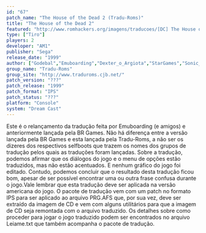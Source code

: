 ```yaml
---
id: "67"
patch_name: "The House of the Dead 2 (Tradu-Roms)"
title: "The House of the Dead 2"
featured: "http://www.romhackers.org/imagens/traducoes/[DC] The House of the Dead - Tradu-Roms - 01.jpg"
type: ["Tiro"]
players: 2
developer: "AM1"
publisher: "Sega"
release_date: "1999"
author: ["Godebal","Emuboarding","Dexter_o_Argiota","StarGames","Sonic_R"]
group_name: "Tradu-Roms"
group_site: "http://www.traduroms.cjb.net/"
patch_version: "???"
patch_release: "1999"
patch_format: "IPS"
patch_status: "???"
platform: "Console"
system: "Dream Cast"
---
```


Este é o relançamento da tradução feita por Emuboarding (e amigos) e anteriormente lançada pela BR Games. Não há diferença entre a versão lançada pela BR Games e esta lançada pela Tradu-Roms, a não ser os dizeres dos respectivos selfboots que trazem os nomes dos grupos de tradução pelos quais as traduções foram lançadas. Sobre a tradução, podemos afirmar que os diálogos do jogo e o menu de opções estão traduzidos, mas não estão acentuados. E nenhum gráfico do jogo foi editado. Contudo, podemos concluir que o resultado desta tradução ficou bom, apesar de ser possível encontrar uma ou outra frase confusa durante o jogo.Vale lembrar que esta tradução deve ser aplicada na versão americana do jogo. O pacote de tradução vem com um patch no formato IPS para ser aplicado ao arquivo PRG.AFS que, por sua vez, deve ser extraído da imagem de CD e vem com alguns utilitários para que a imagem de CD seja remontada com o arquivo traduzido. Os detalhes sobre como proceder para jogar o jogo traduzido podem ser encontrados no arquivo Leiame.txt que também acompanha o pacote de tradução.